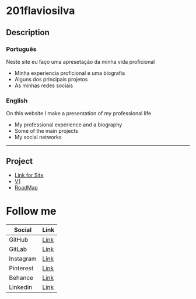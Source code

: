 # 201flaviosilva

## Description

### Português

Neste site eu faço uma apresetação da minha vida proficional

 - Minha experiencia proficional e uma biografia
 - Alguns dos principais projetos
 - As minhas redes sociais

### English

On this website I make a presentation of my professional life

 - My professional experience and a biography 
 - Some of the main projects
 - My social networks

---

## Project

- [Link for Site](https://201flaviosilva.github.io/)
- [V1](https://201flaviosilvav1.netlify.app)
- [RoadMap](https://github.com/users/201flaviosilva/projects/3)

# Follow me

| Social    | Link                                                             |
| --------- | ---------------------------------------------------------------- |
| GitHub    | [Link](https://github.com/201flaviosilva)                        |
| GitLab    | [Link](https://gitlab.com/201flaviosilva)                        |
| Instagram | [Link](https://www.instagram.com/flaviolsilva/)                  |
| Pinterest | [Link](https://br.pinterest.com/MeiaGaspea)                      |
| Behance   | [Link](https://www.behance.net/meiagaspe)                        |
| Linkedin  | [Link](https://www.linkedin.com/in/fl%C3%A1vio-silva-2b069b146/) |

